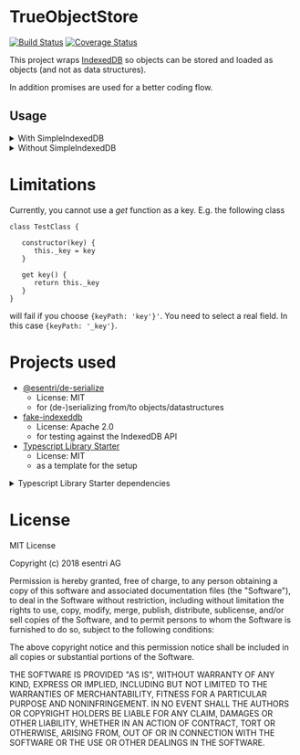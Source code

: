 # TrueObjectStore

[![Build Status](https://travis-ci.org/esentri/js-true-object-store.svg?branch=master)](https://travis-ci.org/esentri/js-true-object-store)
[![Coverage Status](https://coveralls.io/repos/github/esentri/js-true-object-store/badge.svg?branch=master)](https://coveralls.io/github/esentri/js-true-object-store?branch=master)

This project wraps [IndexedDB](https://developer.mozilla.org/en-US/docs/Web/API/IndexedDB_API) so objects can be stored and loaded as
objects (and not as data structures).

In addition promises are used for a better coding flow.

## Usage

<details>
   <summary>
      With SimpleIndexedDB
   </summary>
<p>

```
class TestClass {
    constructor(key) {
       this.key = key
    }
    
    printKey() {
       console.log('my key: ', key)
    }
}

let trueObjectStore = new TrueObjectStoreBuilder().
         .name('myObjectStoreName')
         .parameters({keyPath: 'key'})
         .deserializer(Deserializer.simple(TestClass))
         .build()
let simpleIndexedDB = new SimpleIndexedDBBuilder()
         .name('testDB1')
         .dbVersion(1)
         .objectStores([trueObjectStore])
         .build()

simpleIndexedDB.open().then(() => {
   trueObjectStore.save(new TestClass('test')).then(() => {
      trueObjectStore.load('test').then(loadedObject => {
         loadedObject.printKey()
      })
   })
})
```

</p>
</details>

<details>
   <summary>
      Without SimpleIndexedDB
   </summary>
<p>

```
let trueObjectStore = new TrueObjectStoreBuilder().
         .name('myObjectStoreName')
         .parameters({keyPath: 'key'})
         .database(myDatabase)
         .deserializer(Deserializer.simple(TestClass))
         .build()
         
// if the store is new you need to call <onUpgradeNeeded>
// NOTE: the database needs to be open for this call
trueObjectStore.onUpgradeNeeded()

trueObjectStore.save(new TestClass('test')).then(() => {
   trueObjectStore.load('test').then(loadedObject => {
      loadedObject.printKey()
   })
})
```

</p>
</details>

# Limitations

Currently, you cannot use a _get_ function as a key. E.g. the following class
```
class TestClass {

   constructor(key) {
      this._key = key
   }

   get key() {
      return this._key
   }
}
```
will fail if you choose `{keyPath: 'key'}'`. You need to select a real field. In this case
`{keyPath: '_key'}`.



# Projects used

* [@esentri/de-serialize](https://github.com/esentri/js-de-serializer)
  * License: MIT
  * for (de-)serializing from/to objects/datastructures
* [fake-indexeddb](https://github.com/dumbmatter/fakeIndexedDB)
  * License: Apache 2.0
  * for testing against the IndexedDB API
* [Typescript Library Starter](https://github.com/alexjoverm/typescript-library-starter)
  * License: MIT
  * as a template for the setup

<details>
   <summary>Typescript Library Starter dependencies</summary>

  * [JEST](https://facebook.github.io/jest/)
    * License: MIT
  * [Colors](https://github.com/Marak/colors.js)
    * License: MIT
  * [Commitizen](https://github.com/commitizen/cz-cli)
    * License: MIT
  * [Definitley Typed](https://github.com/DefinitelyTyped/DefinitelyTyped)
    * License: MIT
  * [Coveralls](https://github.com/nickmerwin/node-coveralls)
    * License: BSD-2-Clause
  * [Cross-env](https://github.com/kentcdodds/cross-env)
    * License: MIT
  * [cz-conventional-changelog](https://github.com/commitizen/cz-conventional-changelog)
    * License: MIT
  * [Husky](https://github.com/typicode/husky)
    * License: MIT
  * [lint-staged](https://github.com/okonet/lint-staged)
    * License: MIT
  * [lodash.camelcase](https://github.com/lodash/lodash)
    * License: MIT
  * [Prompt](https://github.com/flatiron/prompt)
    * License: MIT
  * [replace-in-file](https://github.com/adamreisnz/replace-in-file)
    * License: MIT
  * [rimraf](https://github.com/isaacs/rimraf)
    * License: ISC
  * [rollup](https://github.com/rollup/rollup)
    * License: MIT
  * [semantic-release](https://github.com/semantic-release/semantic-release)
    * License: MIT
  * [tslint](https://github.com/palantir/tslint)
    * License: Apache-2.0
  * [typedoc](http://typedoc.org/)
    * License: Apache-2.0
  * [typescript](http://typescriptlang.org/)
    * License: Apache-2.0 
  * [validate-commit-msg](https://github.com/conventional-changelog/validate-commit-msg)
    * License: MIT
</details>


# License

MIT License

Copyright (c) 2018 esentri AG

Permission is hereby granted, free of charge, to any person obtaining a copy
of this software and associated documentation files (the "Software"), to deal
in the Software without restriction, including without limitation the rights
to use, copy, modify, merge, publish, distribute, sublicense, and/or sell
copies of the Software, and to permit persons to whom the Software is
furnished to do so, subject to the following conditions:

The above copyright notice and this permission notice shall be included in all
copies or substantial portions of the Software.

THE SOFTWARE IS PROVIDED "AS IS", WITHOUT WARRANTY OF ANY KIND, EXPRESS OR
IMPLIED, INCLUDING BUT NOT LIMITED TO THE WARRANTIES OF MERCHANTABILITY,
FITNESS FOR A PARTICULAR PURPOSE AND NONINFRINGEMENT. IN NO EVENT SHALL THE
AUTHORS OR COPYRIGHT HOLDERS BE LIABLE FOR ANY CLAIM, DAMAGES OR OTHER
LIABILITY, WHETHER IN AN ACTION OF CONTRACT, TORT OR OTHERWISE, ARISING FROM,
OUT OF OR IN CONNECTION WITH THE SOFTWARE OR THE USE OR OTHER DEALINGS IN THE
SOFTWARE.

